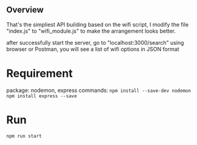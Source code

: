 ## Overview
That's the simpliest API building based on the wifi script, I modify the file "index.js" to "wifi_module.js" to make the arrangement looks better.

after successfully start the server, go to "localhost:3000/search" using browser or Postman, you will see a list of wifi options in JSON format

# Requirement
package: nodemon, express
commands: 
        `npm install --save-dev nodemon`
        `npm install express --save`

# Run
`npm run start`